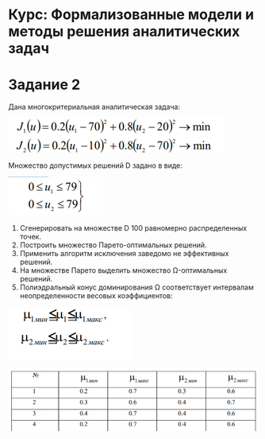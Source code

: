 # Курс: Формализованные модели и методы решения аналитических задач

# Задание 2

Дана многокритериальная аналитическая задача:

![img.png](img.png)

Множество допустимых решений D задано в виде:

![img_1.png](img_1.png)

1. Сгенерировать на множестве D 100 равномерно распределенных точек.
2. Построить множество Парето-оптимальных решений.
3. Применить алгоритм исключения заведомо не эффективных решений.
4. На множестве Парето выделить множество Ω-оптимальных решений.
5. Полиэдральный конус доминирования Ω  соответствует интервалам  неопределенности весовых коэффициентов:

![img_2.png](img_2.png)

![img_3.png](img_3.png)